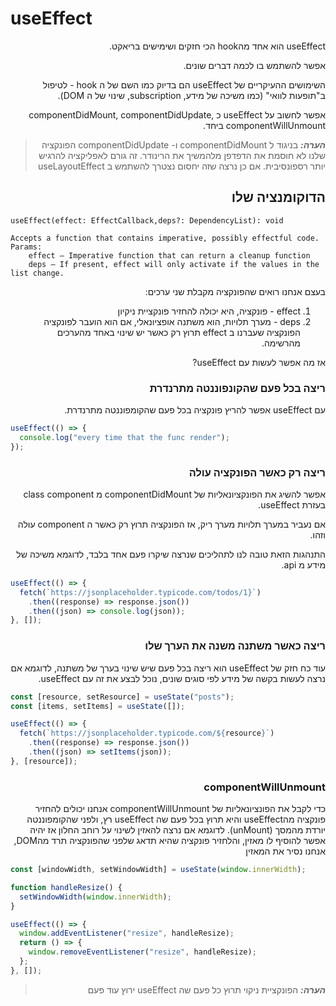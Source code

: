 # useEffect

<div dir="rtl">
useEffect הוא אחד מהhook הכי חזקים ושימישים בריאקט.

אפשר להשתמש בו לכמה דברים שונים.

השימושים ההעיקריים של useEffect הם בדיוק כמו השם של ה hook - לטיפול ב"תופעות לוואי" (כמו משיכה של מידע, subscription,
שינוי של ה DOM).

אפשר לחשוב על useEffect כ componentDidMount, componentDidUpdate, componentWillUnmount ביחד.
> **_הערה:_** בניגוד ל componentDidMount ו- componentDidUpdate הפונקציה שלנו לא חוסמת את הדפדפן מלהמשיך את הרינודר. זה גורם לאפליקציה להרגיש יותר רספונסיבית. אם כן נרצה שזה יחסום נצטרך להשתמש ב useLayoutEffect

## הדוקומנציה שלו

<div dir="ltr">

    useEffect(effect: EffectCallback,deps?: DependencyList): void
    
    Accepts a function that contains imperative, possibly effectful code.
    Params:
        effect – Imperative function that can return a cleanup function
        deps – If present, effect will only activate if the values in the list change.

</div>
בעצם אנחנו רואים שהפונקציה מקבלת שני ערכים:

1. effect - פונקציה, היא יכולה להחזיר פונקציית ניקיון
2. deps - מערך תלויות, הוא משתנה אופציונאלי, אם הוא הועבר לפונקציה הפונקציה שעברנו ב effect תרוץ רק כאשר יש שינוי באחד
   מהערכים מהרשימה.

אז מה אפשר לעשות עם useEffect?

### ריצה בכל פעם שהקונפוננטה מתרנדרת

עם useEffect אפשר להריץ פונקציה בכל פעם שהקומפוננטה מתרנדרת.

<div dir="ltr">

```js
useEffect(() => {
  console.log("every time that the func render");
});
```

</div>

### ריצה רק כאשר הפונקציה עולה

אפשר להשיג את הפונקציונאליות של componentDidMount מ class component בעזרת useEffect.

אם נעביר במערך תלויות מערך ריק, אז הפונקציה תרוץ רק כאשר ה component עולה וזהו.

התנהגות הזאת טובה לנו לתהליכים שנרצה שיקרו פעם אחד בלבד, לדוגמא משיכה של מידע מ api.
<div dir="ltr">

```js
useEffect(() => {
  fetch(`https://jsonplaceholder.typicode.com/todos/1}`)
    .then((response) => response.json())
    .then((json) => console.log(json));
}, []);
```

</div>

### ריצה כאשר משתנה משנה את הערך שלו

עוד כח חזק של useEffect הוא ריצה בכל פעם שיש שינוי בערך של משתנה, לדוגמא אם נרצה לעשות בקשה של מידע לפי סוגים שונים,
נוכל לבצע את זה עם useEffect.
<div dir="ltr">

```js
const [resource, setResource] = useState("posts");
const [items, setItems] = useState([]);

useEffect(() => {
  fetch(`https://jsonplaceholder.typicode.com/${resource}`)
    .then((response) => response.json())
    .then((json) => setItems(json));
}, [resource]);
```

</div>

### componentWillUnmount

כדי לקבל את הפונציונאליות של componentWillUnmount אנחנו יכולים להחזיר פונקציה מהuseEffect והיא תרוץ בכל פעם שה useEffect
רץ, ולפני שהקומפוננטה יורדת מהמסך (unMount). לדוגמא אם נרצה להאזין לשינוי על רוחב החלון אז יהיה אפשר להוסיף לו מאזין,
והלחזיר פונקציה שהיא תדאג שלפני שהפונקציה תרד מהDOM, אנחנו נסיר את המאזין
<div dir="ltr">

```js
const [windowWidth, setWindowWidth] = useState(window.innerWidth);

function handleResize() {
  setWindowWidth(window.innerWidth);
}

useEffect(() => {
  window.addEventListener("resize", handleResize);
  return () => {
    window.removeEventListener("resize", handleResize);
  };
}, []);
```

</div>

> **_הערה:_**  הפונקציית ניקוי תרוץ כל פעם שה useEffect ירוץ עוד פעם

</div>
